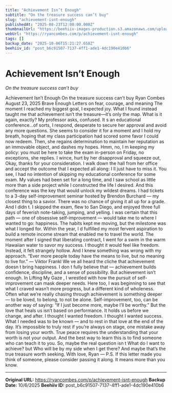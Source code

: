 ```yaml
---
title: "Achievement Isn’t Enough"
subtitle: "On the treasure success can’t buy"
slug: "achievement-isnt-enough"
publishedAt: "2025-08-23T12:00:00.000Z"
thumbnailUrl: "https://beehiiv-images-production.s3.amazonaws.com/uploads/asset/file/f6b8a8e7-867a-46d5-ab8b-d1a15f4be785/Achievement_isnt_enough.png?t=1755795567"
webUrl: "https://ryancombes.com/p/achievement-isnt-enough"
tags: []
backup_date: "2025-10-06T15:21:27.658Z"
beehiiv_id: "post_b6c91507-7137-4ff1-ade1-4dc190e410b6"
---
```


# Achievement Isn’t Enough

*On the treasure success can’t buy*



Achievement Isn’t Enough On the treasure success can’t buy Ryan Combes August 23, 2025 Brave Enough Letters on fear, courage, and meaning The moment I reached my biggest goal, I expected joy. What I found instead taught me that achievement isn’t the treasure—it’s only the map. What is it again, exactly? My professor asks, confused. It s an educational conference...of sorts, I respond, desperate to secure her approval and avoid any more questions. She seems to consider it for a moment and I hold my breath, hoping that my class participation had scored some favor I could now redeem. Then, she regains determination to maintain her reputation as an immovable object, and dashes my hopes. Hmm, no, I m keeping my policy: you must be here to take the exam in-person on Friday, no exceptions, she replies. I wince, hurt by her disapproval and squeeze out, Okay, thanks for your consideration. I walk down the hall from her office and accept the outcome that I expected all along: I ll just have to miss it. You see, I had no intention of skipping my educational conference for some exam. My values had been set for a long time, and I saw school as little more than a side project while I constructed the life I desired. And this conference was the key that would unlock my wildest dreams. I had tickets to a 3-day self-improvement seminar hosted by Brendon Burchard — my closest thing to a savior. There was no chance of giving it all up for a grade. And I didn t. I skipped the exam, flew to San Diego, and enjoyed three full days of feverish note-taking, jumping, and yelling. I was certain that this path — one of obsessive self-improvement — would take me to where I wanted to go: happiness. The habits kept me moving, but the milestone was what I longed for. Within the year, I d fulfilled my most fervent aspiration to build a remote income stream that enabled me to travel the world. The moment after I signed that liberating contract, I went for a swim in the warm Hawaiian water to savor my success. I thought it would feel like freedom. Instead, it felt strangely hollow. And I knew something was wrong with my approach. “Ever more people today have the means to live, but no meaning to live for.” — Viktor Frankl We ve all heard the cliche that achievement doesn t bring happiness. I don t fully believe that — achievement builds confidence, discipline, and a sense of possibility. But achievement isn’t enough. In Lifting My Gaze , I wrestled with how the pursuit of self-improvement can mask deeper needs. Here too, I was beginning to see that what I craved wasn’t more progress, but a different kind of wholeness. Often what we’re really chasing through achievement is something deeper — to be loved, to belong, to not be alone. Self-improvement, too, can be another way of saying: “If I just become more, maybe I’ll be worthy.” But the love that heals us isn’t based on performance. It holds us before we change, and after. I thought I wanted freedom. I thought I wanted success. What I needed was to be known — and to rest in that love at the end of the day. It’s impossible to truly rest if you’re always on stage, one mistake away from losing your worth. True peace requires the understanding that your worth is not your output. And the best way to learn this is to find someone who can teach it to you. So, maybe the real question isn t What do I want to achieve? but Who will be by my side when I get there? And maybe that’s the true treasure worth seeking. With love, Ryan — P.S. If this letter made you think of someone, please consider passing it along. It means more than you know.

---

**Original URL:** https://ryancombes.com/p/achievement-isnt-enough
**Backup Date:** 10/6/2025
**Beehiiv ID:** post_b6c91507-7137-4ff1-ade1-4dc190e410b6
